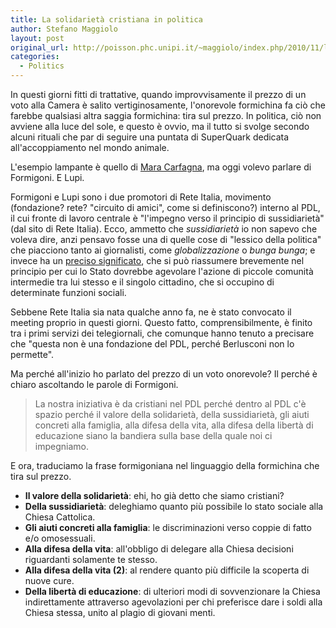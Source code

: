 ```yaml
---
title: La solidarietà cristiana in politica
author: Stefano Maggiolo
layout: post
original_url: http://poisson.phc.unipi.it/~maggiolo/index.php/2010/11/la-solidarieta-cristiana-in-politica/
categories:
  - Politics
---
```

In questi giorni fitti di trattative, quando improvvisamente il prezzo di un voto alla Camera è salito vertiginosamente, l'onorevole formichina fa ciò che farebbe qualsiasi altra saggia formichina: tira sul prezzo. In politica, ciò non avviene alla luce del sole, e questo è ovvio, ma il tutto si svolge secondo alcuni rituali che par di seguire una puntata di SuperQuark dedicata all'accoppiamento nel mondo animale.

L'esempio lampante è quello di [Mara Carfagna][1], ma oggi volevo parlare di Formigoni. E Lupi.

 [1]: http://quadernino.wordpress.com/2010/11/25/lungo-colloquio-berlusconi-carfagna/

<!--more-->

Formigoni e Lupi sono i due promotori di Rete Italia, movimento (fondazione? rete? "circuito di amici", come si definiscono?) interno al PDL, il cui fronte di lavoro centrale è "l'impegno verso il principio di sussidiarietà" (dal sito di Rete Italia). Ecco, ammetto che *sussidiarietà* io non sapevo che voleva dire, anzi pensavo fosse una di quelle cose di "lessico della politica" che piacciono tanto ai giornalisti, come *globalizzazione* o *bunga bunga*; e invece ha un [preciso significato][2], che si può riassumere brevemente nel principio per cui lo Stato dovrebbe agevolare l'azione di piccole comunità intermedie tra lui stesso e il singolo cittadino, che si occupino di determinate funzioni sociali.

 [2]: http://it.wikipedia.org/wiki/Principio_di_sussidiariet%C3%A0

Sebbene Rete Italia sia nata qualche anno fa, ne è stato convocato il meeting proprio in questi giorni. Questo fatto, comprensibilmente, è finito tra i primi servizi dei telegiornali, che comunque hanno tenuto a precisare che "questa non è una fondazione del PDL, perché Berlusconi non lo permette".

Ma perché all'inizio ho parlato del prezzo di un voto onorevole? Il perché è chiaro ascoltando le parole di Formigoni.

> La nostra iniziativa è da cristiani nel PDL perché dentro al PDL c'è spazio perché il valore della solidarietà, della sussidiarietà, gli aiuti concreti alla famiglia, alla difesa della vita, alla difesa della libertà di educazione siano la bandiera sulla base della quale noi ci impegniamo.

E ora, traduciamo la frase formigoniana nel linguaggio della formichina che tira sul prezzo.

* **Il valore della solidarietà**: ehi, ho già detto che siamo cristiani?
* **Della sussidiarietà**: deleghiamo quanto più possibile lo stato sociale alla Chiesa Cattolica.
* **Gli aiuti concreti alla famiglia**: le discriminazioni verso coppie di fatto e/o omosessuali.
* **Alla difesa della vita**: all'obbligo di delegare alla Chiesa decisioni riguardanti solamente te stesso.
* **Alla difesa della vita (2)**: al rendere quanto più difficile la scoperta di nuove cure.
* **Della libertà di educazione**: di ulteriori modi di sovvenzionare la Chiesa indirettamente attraverso agevolazioni per chi preferisce dare i soldi alla Chiesa stessa, unito al plagio di giovani menti.

